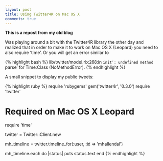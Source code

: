 ```yaml
---
layout: post
title: Using Twitter4R on Mac OS X
comments: true
---
```


**This is a repost from my old blog**

Was playing around a bit with the Twitter4R library the other day and realized that in order to make it to work on Mac OS X (Leopard) you need to also require ‘time’. Or you will get an error similar to 

{% highlight bash %}
lib/twitter/model.rb:268:in `init’: undefined method `parse’ for Time:Class (NoMethodError).
{% endhighlight %}

A small snippet to display my public tweets:

{% highlight ruby %}
require 'rubygems'
gem('twitter4r', '0.3.0')
require 'twitter'

# Required on Mac OS X Leopard
require 'time'

twitter = Twitter::Client.new

mh_timeline = twitter.timeline_for(:user, :id => 'mhallendal')

mh_timeline.each do |status|
  puts status.text
end
{% endhighlight %}
